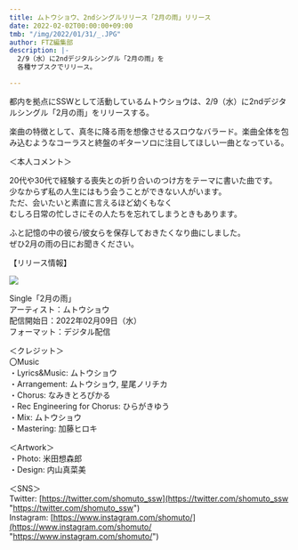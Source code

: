```yaml
---
title: ムトウショウ、2ndシングルリリース「2月の雨」リリース
date: 2022-02-02T00:00:00+09:00
tmb: "/img/2022/01/31/_.JPG"
author: FTZ編集部
description: |-
  2/9（水）に2ndデジタルシングル「2月の雨」を
  各種サブスクでリリース。

---
```

都内を拠点にSSWとして活動しているムトウショウは、2/9（水）に2ndデジタルシングル「2月の雨」をリリースする。

楽曲の特徴として、真冬に降る雨を想像させるスロウなバラード。楽曲全体を包み込むようなコーラスと終盤のギターソロに注目してほしい一曲となっている。

＜本人コメント＞

20代や30代で経験する喪失との折り合いのつけ方をテーマに書いた曲です。  
少なからず私の人生にはもう会うことができない人がいます。  
ただ、会いたいと素直に言えるほど幼くもなく  
むしろ日常の忙しさにその人たちを忘れてしまうときもあります。  
  
ふと記憶の中の彼ら/彼女らを保存しておきたくなり曲にしました。  
ぜひ2月の雨の日にお聞きください。

【リリース情報】

![](/img/2022/01/31/_2.png)

Single「2月の雨」  
アーティスト：ムトウショウ  
配信開始日：2022年02月09日（水）  
フォーマット：デジタル配信

  
＜クレジット＞  
〇Music  
・Lyrics&Music: ムトウショウ  
・Arrangement: ムトウショウ, 星尾ノリチカ  
・Chorus: なみきとろぴかる  
・Rec Engineering for Chorus: ひらがきゆう  
・Mix: ムトウショウ  
・Mastering: 加藤ヒロキ  
  
＜Artwork＞  
・Photo: 米田想森郎  
・Design: 内山真菜美  
  
＜SNS＞  
Twitter: [https://twitter.com/shomuto_ssw](https://twitter.com/shomuto_ssw "https://twitter.com/shomuto_ssw")  
Instagram: [https://www.instagram.com/shomuto/](https://www.instagram.com/shomuto/ "https://www.instagram.com/shomuto/")